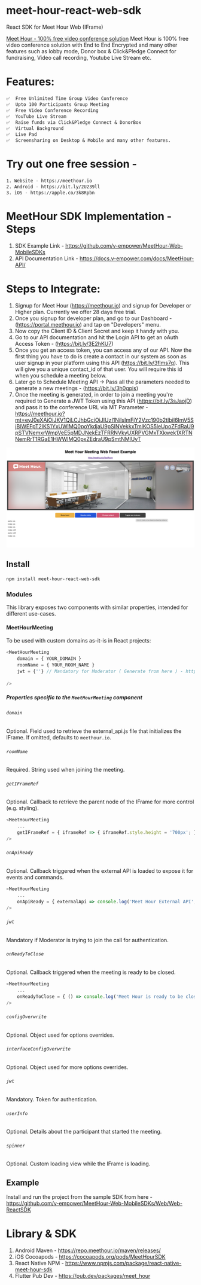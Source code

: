 # meet-hour-react-web-sdk
React SDK for Meet Hour Web (IFrame)

[Meet Hour - 100% free video conference solution](https://meethour.io)
Meet Hour is 100% free video conference solution with End to End Encrypted and many other features such as lobby mode, Donor box & Click&Pledge Connect for fundraising, Video call recording, Youtube Live Stream etc.


# Features:

    ✅  Free Unlimited Time Group Video Conference
    ✅  Upto 100 Participants Group Meeting
    ✅  Free Video Conference Recording 
    ✅  YouTube Live Stream
    ✅  Raise funds via Click&Pledge Connect & DonorBox
    ✅  Virtual Background
    ✅  Live Pad
    ✅  Screensharing on Desktop & Mobile and many other features.

# Try out one free session -

    1. Website - https://meethour.io
    2. Android - https://bit.ly/2U239ll
    3. iOS - https://apple.co/3k8Rpbn


# MeetHour SDK Implementation - Steps

1. SDK Example Link - https://github.com/v-empower/MeetHour-Web-MobileSDKs
2. API Documentation Link - https://docs.v-empower.com/docs/MeetHour-API/

# Steps to Integrate:

1. Signup for Meet Hour (https://meethour.io) and signup for Developer or Higher plan. Currently we offer 28 days free trial.
2. Once you signup for developer plan, and go to our Dashboard - (https://portal.meethour.io) and tap on "Developers" menu.
3. Now copy the Client ID & Client Secret and keep it handy with you.
4. Go to our API documentation and hit the Login API to get an oAuth Access Token - (https://bit.ly/3E2hKU7)
5. Once you get an access token, you can access any of our API. Now the first thing you have to do is create a contact in our system as soon as user signup in your platform using this API (https://bit.ly/3flms7q). This will give you a unique contact_id of that user. You will require this id when you schedule a meeting below.
6. Later go to Schedule Meeting API -> Pass all the parameters needed to generate a new meetings - (https://bit.ly/3h0qpis)
7. Once the meeting is generated, in order to join a meeting you're required to Generate a JWT Token using this API (https://bit.ly/3sJaojD) and pass it to the conference URL via MT Parameter - https://meethour.io?mt=eyJ0eXAiOiJKV1QiLCJhbGciOiJIUzI1NiIsImFjY2Vzc190b2tlbiI6ImV5SjBlWEFpT2lKS1YxUWlMQ0poYkdjaU9pSlNVekkxTmlKOS5leUpoZFdRaU9pSTVNemxrWmpVeE5pMDJNekEzTFRRNVkyUXRPVGMxTXkwek1XRTNNemRrT1RGaE1HWWlMQ0pxZEdraU9pSmtNMlUyT


![](screenshot.png)

## Install
```bash
npm install meet-hour-react-web-sdk
```
### Modules
This library exposes two components with similar properties, intended for different use-cases.
#### MeetHourMeeting
To be used with custom domains as-it-is in React projects:
```js
<MeetHourMeeting
    domain = { YOUR_DOMAIN }
    roomName = { YOUR_ROOM_NAME }
    jwt = {''} // Mandatory for Moderator ( Generate from here ) - https://docs.v-empower.com/docs/MeetHour-API/b7e3d0ab3906f-generate-jwt
    
/>
```
##### Properties specific to the `MeetHourMeeting` component
###### `domain`
Optional. Field used to retrieve the external_api.js file that initializes the IFrame. If omitted, defaults to `meethour.io`.

###### `roomName`
Required. String used when joining the meeting.

###### `getIFrameRef`
Optional. Callback to retrieve the parent node of the IFrame for more control (e.g. styling).
```js
<MeetHourMeeting
    ...
    getIFrameRef = { iframeRef => { iframeRef.style.height = '700px'; } }
/>
```

###### `onApiReady`
Optional. Callback triggered when the external API is loaded to expose it for events and commands.
```js
<MeetHourMeeting
    ...
    onApiReady = { externalApi => console.log('Meet Hour External API', externalApi) }
/>
```

###### `jwt`
Mandatory if Moderator is trying to join the call for authentication.

###### `onReadyToClose`
Optional. Callback triggered when the meeting is ready to be closed.
```js
<MeetHourMeeting
    ...
    onReadyToClose = { () => console.log('Meet Hour is ready to be closed') }
/>
```

###### `configOverwrite`
Optional. Object used for options overrides.

###### `interfaceConfigOverwrite`
Optional. Object used for more options overrides.

###### `jwt`
Mandatory. Token for authentication.

###### `userInfo`
Optional. Details about the participant that started the meeting.

###### `spinner`
Optional. Custom loading view while the IFrame is loading.

## Example
Install and run the project from the sample SDK from here - https://github.com/v-empower/MeetHour-Web-MobileSDKs/Web/Web-ReactSDK 


# Library & SDK
1. Android Maven - https://repo.meethour.io/maven/releases/
2. iOS Cocoapods - https://cocoapods.org/pods/MeetHourSDK
3. React Native NPM - https://www.npmjs.com/package/react-native-meet-hour-sdk
4. Flutter Pub Dev - https://pub.dev/packages/meet_hour
